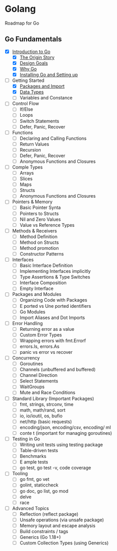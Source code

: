 # Golang

Roadmap for Go 

## Go Fundamentals

- [x]  [Introduction to Go](https://github.com/RehanMerchant/Golang/tree/main/Go%20Fundamentals/01.Introduction%20to%20Go#introduction-to-go)
    - [x]  [The Origin Story](https://github.com/RehanMerchant/Golang/tree/main/Go%20Fundamentals/01.Introduction%20to%20Go#the-origin-story)
    - [x]  [Design Goals](https://github.com/RehanMerchant/Golang/tree/main/Go%20Fundamentals/01.Introduction%20to%20Go#design-goals)
    - [x]  [Why Go](https://github.com/RehanMerchant/Golang/tree/main/Go%20Fundamentals/01.Introduction%20to%20Go#why-go)
    - [x]  [Installing Go and Setting up](https://github.com/RehanMerchant/Golang/tree/main/Go%20Fundamentals/01.Introduction%20to%20Go#installing-and-setting-up)
- [ ]  Getting Started 
    - [x]  [Packages and Import]()
    - [x]  [Data Types]()
    - [ ]  Variables and Constance
- [ ]  Control Flow
    - [ ]  If/Else
    - [ ]  Loops
    - [ ]  Switch Statements
    - [ ]  Defer, Panic, Recover
- [ ]  Functions
    - [ ]  Declaring and Calling Functions
    - [ ]  Return Values
    - [ ]  Recursion
    - [ ]  Defer, Panic, Recover
    - [ ]  Anonymous Functions and Closures
- [ ]  Comple  Types
    - [ ]  Arrays
    - [ ]  Slices
    - [ ]  Maps
    - [ ]  Structs
    - [ ]  Anonymous Functions and Closures
- [ ]  Pointers & Memory
    - [ ]  Basic Pointer Synta 
    - [ ]  Pointers to Structs
    - [ ]  Nil and Zero Values
    - [ ]  Value vs Reference Types
- [ ]  Methods & Receivers
    - [ ]  Method Definition
    - [ ]  Method on Structs
    - [ ]  Method promotion
    - [ ]  Constructor Patterns
- [ ]  Interfaces
    - [ ]  Basic Interface Definition
    - [ ]  Implementing Interfaces implicitly
    - [ ]   Type Assertions & Type Switches
    - [ ]   Interface Composition
    - [ ]   Empty Interface
- [ ]  Packages and Modules
    - [ ]  Organizing Code with Packages
    - [ ]  E ported vs Une ported identifiers
    - [ ]  Go Modules
    - [ ]  Import Aliases and Dot Imports
- [ ]  Error Handling
    - [ ]  Returning error as a value
    - [ ]   Custom Error Types
    - [ ]  Wrapping errors with fmt.Errorf
    - [ ]  errors.Is, errors.As
    - [ ]  panic vs error vs recover
- [ ]  Concurrency
    - [ ]  Goroutines
    - [ ]  Channels (unbuffered and buffered)
    - [ ]   Channel Direction
    - [ ]  Select Statements
    - [ ]  WaitGroups
    - [ ]  Mute  and Race Conditions
- [ ]  Standard Library (Important Packages)
    - [ ]  fmt, strings, strconv, time
    - [ ]  math, math/rand, sort
    - [ ]  io, io/ioutil, os, bufio
    - [ ]  net/http (basic requests)
    - [ ]  encoding/json, encoding/csv, encoding/ ml
    - [ ]  conte t (important for managing goroutines)
- [ ]  Testing in Go
    - [ ]  Writing unit tests using testing package
    - [ ]  Table-driven tests
    - [ ]  Benchmarks
    - [ ]  E ample tests
    - [ ]  go test, go test -v, code coverage
- [ ]  Tooling
    - [ ]  go fmt, go vet
    - [ ]  golint, staticcheck
    - [ ]  go doc, go list, go mod
    - [ ]  delve
    - [ ] race
- [ ]  Advanced Topics
    - [ ] Reflection (reflect package)
    - [ ] Unsafe operations (via unsafe package)
    - [ ] Memory layout and escape analysis
    - [ ] Build constraints / tags
    - [ ] Generics (Go 1.18+)
    - [ ] Custom Collection Types (using Generics)

